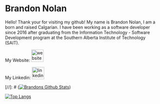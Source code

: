 # Brandon Nolan
Hello! Thank your for visiting my github! My name is Brandon Nolan, I am a born and raised Calgarian. I have been working as a software developer since 2016 after graduating from the Information Technology - Software Development program at the Southern Alberta Institute of Technology (SAIT).

My Website: [<img src='https://cdn.jsdelivr.net/npm/simple-icons@3.0.1/icons/icloud.svg' alt='website' height='40'>](https://www.brandon-nolan.ca)

My Linkedin: [<img src='https://cdn.jsdelivr.net/npm/simple-icons@3.0.1/icons/linkedin.svg' alt='linkedin' height='40'>](https://www.linkedin.com/in/brandon-n-0128a144/)

[//]: # ([![Brandons Github Stats](https://github-readme-stats.vercel.app/api?username=brandon3123&hide=issues,contribs&count_private=true&show_icons=true)](https://github.com/brandon3123/github-readme-stats))

[![Top Langs](https://github-readme-stats.vercel.app/api/top-langs/?username=brandon3123&layout=compact)](https://github.com/brandon3123/github-readme-stats) 
